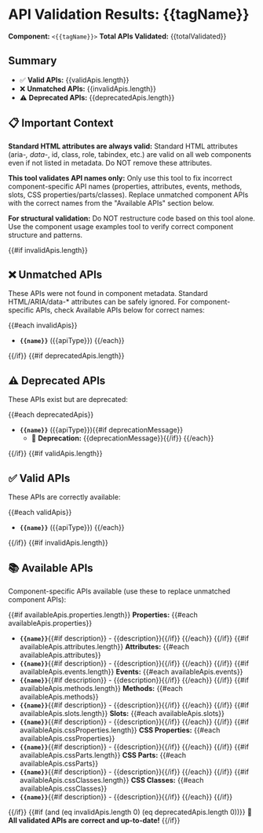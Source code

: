 # API Validation Results: {{tagName}}

**Component:** `<{{tagName}}>`
**Total APIs Validated:** {{totalValidated}}

## Summary

- ✅ **Valid APIs:** {{validApis.length}}
- ❌ **Unmatched APIs:** {{invalidApis.length}}
- ⚠️ **Deprecated APIs:** {{deprecatedApis.length}}

## 📋 Important Context

**Standard HTML attributes are always valid:** Standard HTML attributes (aria-*, data-*, id, class, role, tabindex, etc.) are valid on all web components even if not listed in metadata. Do NOT remove these attributes.

**This tool validates API names only:** Only use this tool to fix incorrect component-specific API names (properties, attributes, events, methods, slots, CSS properties/parts/classes). Replace unmatched component APIs with the correct names from the "Available APIs" section below.

**For structural validation:** Do NOT restructure code based on this tool alone. Use the component usage examples tool to verify correct component structure and patterns.

{{#if invalidApis.length}}
## ❌ Unmatched APIs

These APIs were not found in component metadata. Standard HTML/ARIA/data-* attributes can be safely ignored. For component-specific APIs, check Available APIs below for correct names:

{{#each invalidApis}}
- **`{{name}}`** ({{apiType}})
{{/each}}

{{/if}}
{{#if deprecatedApis.length}}
## ⚠️ Deprecated APIs

These APIs exist but are deprecated:

{{#each deprecatedApis}}
- **`{{name}}`** ({{apiType}}){{#if deprecationMessage}}
  - 📝 **Deprecation:** {{deprecationMessage}}{{/if}}
{{/each}}

{{/if}}
{{#if validApis.length}}
## ✅ Valid APIs

These APIs are correctly available:

{{#each validApis}}
- **`{{name}}`** ({{apiType}})
{{/each}}

{{/if}}
{{#if invalidApis.length}}
## 📚 Available APIs

Component-specific APIs available (use these to replace unmatched component APIs):

{{#if availableApis.properties.length}}
**Properties:**
{{#each availableApis.properties}}
- **`{{name}}`**{{#if description}} - {{description}}{{/if}}
{{/each}}
{{/if}}
{{#if availableApis.attributes.length}}
**Attributes:**
{{#each availableApis.attributes}}
- **`{{name}}`**{{#if description}} - {{description}}{{/if}}
{{/each}}
{{/if}}
{{#if availableApis.events.length}}
**Events:**
{{#each availableApis.events}}
- **`{{name}}`**{{#if description}} - {{description}}{{/if}}
{{/each}}
{{/if}}
{{#if availableApis.methods.length}}
**Methods:**
{{#each availableApis.methods}}
- **`{{name}}`**{{#if description}} - {{description}}{{/if}}
{{/each}}
{{/if}}
{{#if availableApis.slots.length}}
**Slots:**
{{#each availableApis.slots}}
- **`{{name}}`**{{#if description}} - {{description}}{{/if}}
{{/each}}
{{/if}}
{{#if availableApis.cssProperties.length}}
**CSS Properties:**
{{#each availableApis.cssProperties}}
- **`{{name}}`**{{#if description}} - {{description}}{{/if}}
{{/each}}
{{/if}}
{{#if availableApis.cssParts.length}}
**CSS Parts:**
{{#each availableApis.cssParts}}
- **`{{name}}`**{{#if description}} - {{description}}{{/if}}
{{/each}}
{{/if}}
{{#if availableApis.cssClasses.length}}
**CSS Classes:**
{{#each availableApis.cssClasses}}
- **`{{name}}`**{{#if description}} - {{description}}{{/if}}
{{/each}}
{{/if}}

{{/if}}
{{#if (and (eq invalidApis.length 0) (eq deprecatedApis.length 0))}}
🎉 **All validated APIs are correct and up-to-date!**
{{/if}}